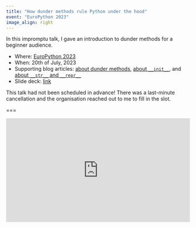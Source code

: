```yaml
---
title: "How dunder methods rule Python under the hood"
event: "EuroPython 2023"
image_align: right
---
```


In this impromptu talk, I gave an introduction to dunder methods for a beginner audience.

 - Where: [EuroPython 2023](https://ep2023.europython.eu/session/how-dunder-methods-rule-python-under-the-hood)
 - When: 20th of July, 2023
 - Supporting blog articles: [about dunder methods](/blog/pydonts/dunder-methods), [about `__init__`](/blog/object-initialisation-with-__init__), and [about `__str__` and `__repr__`](/blog/pydonts/str-and-repr)
 - Slide deck: [link](https://github.com/mathspp/talks/blob/main/20230720-how_dunder_methods_rule_python_under_the_hood/slides.pdf)

This talk had not been scheduled in advance!
There was a last-minute cancellation and the organisation reached out to me to fill in the slot.

===

<iframe width="100%" style="aspect-ratio: 560/315" src="https://www.youtube.com/embed/8z1dJgnX2qQ" title="How dunder methods rule Python under the hood — Rodrigo Girão Serrão" frameborder="0" allow="accelerometer; autoplay; clipboard-write; encrypted-media; gyroscope; picture-in-picture; web-share" allowfullscreen></iframe>
